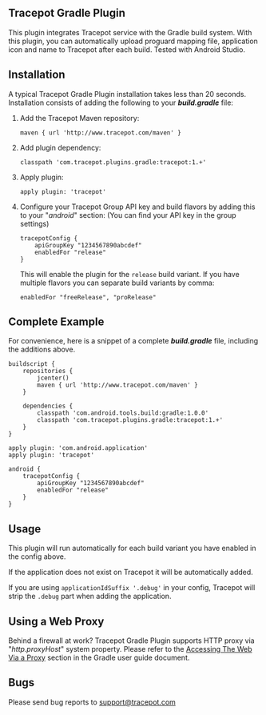 Tracepot Gradle Plugin
-------------------

This plugin integrates Tracepot service with the Gradle build system. With this plugin, you can automatically upload proguard mapping file, application icon and name to Tracepot after each build. Tested with Android Studio.

Installation
---------

A typical Tracepot Gradle Plugin installation takes less than 20 seconds. Installation consists of adding the following to your ***build.gradle*** file:

 1. Add the Tracepot Maven repository:

        maven { url 'http://www.tracepot.com/maven' }
    
 2. Add plugin dependency: 

        classpath 'com.tracepot.plugins.gradle:tracepot:1.+'

 3. Apply plugin:

        apply plugin: 'tracepot'

 4. Configure your Tracepot Group API key and build flavors by adding this to your "*android*" section: (You can find your API key in the group settings)

        tracepotConfig {
            apiGroupKey "1234567890abcdef"
            enabledFor "release"
        }

    This will enable the plugin for the `release` build variant. If you have multiple flavors you can separate build variants by comma:

        enabledFor "freeRelease", "proRelease"

Complete Example
----------------

For convenience, here is a snippet of a complete ***build.gradle*** file, including the additions above.

    buildscript {
        repositories {
            jcenter()
            maven { url 'http://www.tracepot.com/maven' }
        }
    
        dependencies {
            classpath 'com.android.tools.build:gradle:1.0.0'
            classpath 'com.tracepot.plugins.gradle:tracepot:1.+'
        }
    }
    
    apply plugin: 'com.android.application'
    apply plugin: 'tracepot'
    
    android {
        tracepotConfig {
            apiGroupKey "1234567890abcdef"
            enabledFor "release"
        }
    }


Usage
-----

This plugin will run automatically for each build variant you have enabled in the config above.

If the application does not exist on Tracepot it will be automatically added.

If you are using `applicationIdSuffix '.debug'` in your config, Tracepot will strip the `.debug` part when adding the application.


Using a Web Proxy
--------------------------------

Behind a firewall at work? Tracepot Gradle Plugin supports HTTP proxy via "*http.proxyHost*" system property. Please refer to the [Accessing The Web Via a Proxy](http://www.gradle.org/docs/current/userguide/build_environment.html#sec:accessing_the_web_via_a_proxy) section in the Gradle user guide document.

Bugs
----

Please send bug reports to support@tracepot.com
